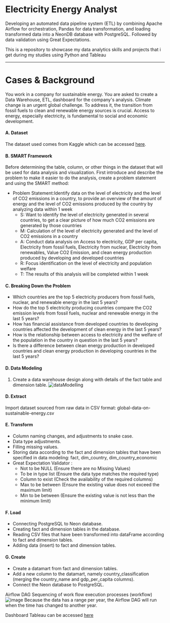# Electricity Energy Analyst

Developing an automated data pipeline system (ETL) by combining Apache Airflow for orchestration, Pandas for data transformation, and loading transformed data into a NeonDB database with PostgreSQL. Followed by data validation using Great Expectations.

This is a repository to showcase my data analytics skills and projects that i get during my studies using Python and Tableau

---

# Cases & Background
You work in a company for sustainable energy. You are asked to create a Data Warehouse, ETL, dashboard for the company's analysis. Climate change is an urgent global challenge. To address it, the transition from fossil fuels to clean and renewable energy sources is crucial. Access to energy, especially electricity, is fundamental to social and economic development.

#### A. Dataset
The dataset used comes from Kaggle which can be accessed [here](https://www.kaggle.com/datasets/anshtanwar/global-data-on-sustainable-energy).

#### B. SMART Framework
Before determining the table, column, or other things in the dataset that will be used for data analysis and visualization. First introduce and describe the problem to make it easier to do the analysis, create a problem statement and using the SMART method:
  - Problem Statement:Identify data on the level of electricity and the level of CO2 emissions in a country, to provide an overview of the amount of energy and the level of CO2 emissions produced by the country by analyzing data within 1 week
      + S: Want to identify the level of electricity generated in several countries, to get a clear picture of how much CO2 emissions are generated by those countries
      + M: Calculation of the level of electricity generated and the level of CO2 emissions in a country
      + A: Conduct data analysis on Access to electricity, GDP per capita, Electricity from fossil fuels, Electricity from nuclear, Electricity from renewables, Value CO2 Emission, and clean energy production produced by developing and developed countries
      + R: Focus identification on the level of electricity and population welfare
      + T: The results of this analysis will be completed within 1 week

#### C. Breaking Down the Problem
  - Which countries are the top 5 electricity producers from fossil fuels, nuclear, and renewable energy in the last 5 years?
  - How do the top 5 electricity producing countries compare the CO2 emission levels from fossil fuels, nuclear and renewable energy in the last 5 years?
  - How has financial assistance from developed countries to developing countries affected the development of clean energy in the last 5 years?
  - How is the relationship between access to electricity and the welfare of the population in the country in question in the last 5 years?
  - Is there a difference between clean energy production in developed countries and clean energy production in developing countries in the last 5 years?


#### D. Data Modeling
1. Create a data warehouse design along with details of the fact table and dimension table.
![dataModelling](https://github.com/user-attachments/assets/540c540a-65d2-4e2b-9968-f8a557e57d52)

#### D. Extract
Import dataset sourced from raw data in CSV format: global-data-on-sustainable-energy.csv

#### E. Transform
  - Column naming changes, and adjustments to snake case.
  - Data type adjustments.
  - Filling missing values.
  - Storing data according to the fact and dimension tables that have been specified in data modeling: fact, dim_country, dim_country_economic
  - Great Expectation
    Validator :
    - Not to be NULL (Ensure there are no Missing Values)
    - To be in type list (Ensure the data type matches the required type)
    - Column to exist (Check the availability of the required columns)
    - Max to be between (Ensure the existing value does not exceed the maximum limit)
    - Min to be between (Ensure the existing value is not less than the minimum limit)

#### F. Load
  - Connecting PostgreSQL to Neon database.
  - Creating fact and dimension tables in the database.
  - Reading CSV files that have been transformed into dataFrame according to fact and dimension tables.
  - Adding data (insert) to fact and dimension tables.

#### G. Create
  - Create a datamart from fact and dimension tables.
  - Add a new column to the datamart, namely country_classification (merging the country_name and gdp_per_capita columns).
  - Connect the Neon database to PostgreSQL.

Airflow DAG
Sequencing of work flow execution processes (workflow)
![image](https://github.com/user-attachments/assets/d749931d-bfe6-4ebe-b560-adee4f6fe34e)
Because the data has a range per year, the Airflow DAG will run when the time has changed to another year.

Dashboard Tableau can be accessed [here](https://public.tableau.com/views/ElectricalEnergyDashboard/Dashboard1?:language=en-US&publish=yes&:sid=&:redirect=auth&:display_count=n&:origin=viz_share_link)
